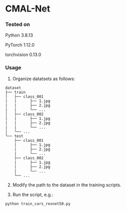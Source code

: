 # CMAL-Net
 
 
### Tested on
 
Python 3.8.13

PyTorch 1.12.0

torchvision 0.13.0

### Usage

1. Organize datatsets as follows:
```
dataset
├── train
│   ├── class_001
|   |      ├── 1.jpg
|   |      ├── 2.jpg
|   |      └── ...
│   ├── class_002
|   |      ├── 1.jpg
|   |      ├── 2.jpg
|   |      └── ...
│   └── ...
└── test
    ├── class_001
    |      ├── 1.jpg
    |      ├── 2.jpg
    |      └── ...
    ├── class_002
    |      ├── 1.jpg
    |      ├── 2.jpg
    |      └── ...
    └── ...
```

2. Modify the path to the dataset in the training scripts.

3. Run the script, e.g.:
```
python train_cars_resnet50.py
```
